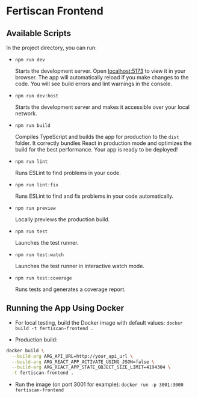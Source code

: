 # Fertiscan Frontend

## Available Scripts

In the project directory, you can run:

- `npm run dev`

  Starts the development server. Open [localhost:5173](http://localhost:5173) to
  view it in your browser. The app will automatically reload if you make changes
  to the code. You will see build errors and lint warnings in the console.

- `npm run dev:host`

  Starts the development server and makes it accessible over your local network.

- `npm run build`

  Compiles TypeScript and builds the app for production to the `dist` folder. It
  correctly bundles React in production mode and optimizes the build for the
  best performance. Your app is ready to be deployed!

- `npm run lint`

  Runs ESLint to find problems in your code.

- `npm run lint:fix`

  Runs ESLint to find and fix problems in your code automatically.

- `npm run preview`

  Locally previews the production build.

- `npm run test`

  Launches the test runner.

- `npm run test:watch`

  Launches the test runner in interactive watch mode.

- `npm run test:coverage`

  Runs tests and generates a coverage report.

## Running the App Using Docker

- For local testing, build the Docker image with default values: `docker build
-t fertiscan-frontend .`

- Production build:

```sh
docker build \
  --build-arg ARG_API_URL=http://your_api_url \
  --build-arg ARG_REACT_APP_ACTIVATE_USING_JSON=false \
  --build-arg ARG_REACT_APP_STATE_OBJECT_SIZE_LIMIT=4194304 \
  -t fertiscan-frontend .
```

- Run the image (on port 3001 for example): `docker run -p 3001:3000
fertiscan-frontend`
